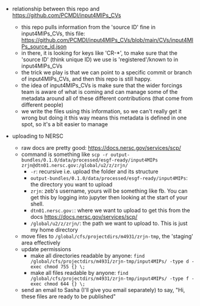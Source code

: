 - relationship between this repo and https://github.com/PCMDI/input4MIPs_CVs
    - this repo pulls information from the 'source ID' fine in input4MIPs_CVs,
      this file: https://github.com/PCMDI/input4MIPs_CVs/blob/main/CVs/input4MIPs_source_id.json
    - in there, it is looking for keys like 'CR-*', to make sure that the 'source ID'
      (think unique ID) we use is 'registered'/known to in input4MIPs_CVs
    - the trick we play is that we can point to a specific commit or branch of input4MIPs_CVs,
      and then this repo is still happy.
    - the idea of input4MIPs_CVs is make sure that the wider forcings team is aware of what is coming
      and can manage some of the metadata around all of these different contributions
      (that come from different people)
    - we write the files using this information, so we can't really get it wrong
      but doing it this way means this metadata is defined in one spot,
      so it's a bit easier to manage

- uploading to NERSC
    - raw docs are pretty good: https://docs.nersc.gov/services/scp/
    - command is something like `scp -r output-bundles/0.1.0/data/processed/esgf-ready/input4MIPs zrjn@dtn01.nersc.gov:/global/u2/z/zrjn/`
        - `-r`: recursive i.e. upload the folder and its structure
        - `output-bundles/0.1.0/data/processed/esgf-ready/input4MIPs`: the directory you want to upload
        - `zrjn`: zeb's username, yours will be something like fb.
          You can get this by logging into jupyter then looking at the start of your shell.
        - `dtn01.nersc.gov:`: where we want to upload to
          get this from the docs https://docs.nersc.gov/services/scp/
        - `/global/u2/z/zrjn/`: the path we want to upload to. This is just my home directory
    - move files to `/global/cfs/projectdirs/m4931/zrjn-tmp`, the 'staging' area effectively
    - update permissions
        - make all directories readable by anyone: `find /global/cfs/projectdirs/m4931/zrjn-tmp/input4MIPs/ -type d -exec chmod 755 {} \;`
        - make all files readable by anyone: `find /global/cfs/projectdirs/m4931/zrjn-tmp/input4MIPs/ -type f -exec chmod 644 {} \;`
    - send an email to Sasha (I'll give you email separately) to say, "Hi, these files are ready to be published"
